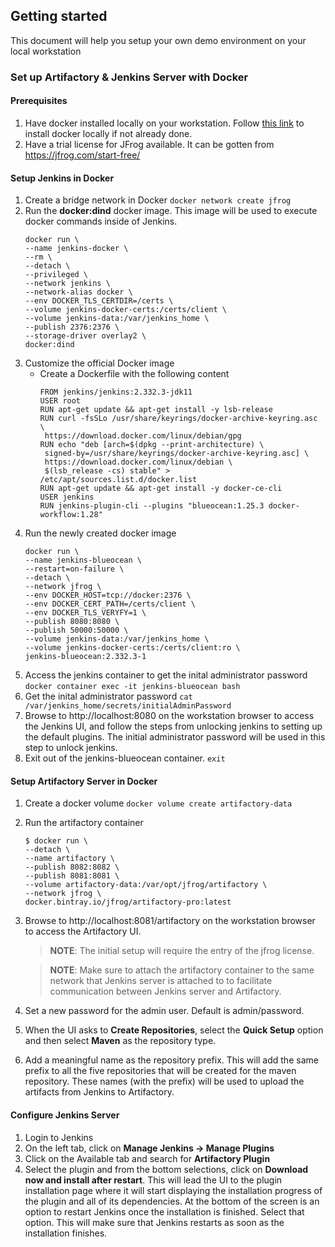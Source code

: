 ## Getting started
This document will help you setup your own demo environment on your local workstation

### Set up Artifactory & Jenkins Server with Docker

#### Prerequisites
1. Have docker installed locally on your workstation. Follow [this link](https://docs.docker.com/get-docker/) to install docker locally if not already done. 
2. Have a trial license for JFrog available. It can be gotten from https://jfrog.com/start-free/

#### Setup Jenkins in Docker
1. Create a bridge network in Docker
   ```docker network create jfrog```
2. Run the **docker:dind** docker image. This image will be used to execute docker commands inside of Jenkins.
   ```
   docker run \
   --name jenkins-docker \
   --rm \
   --detach \
   --privileged \
   --network jenkins \
   --network-alias docker \
   --env DOCKER_TLS_CERTDIR=/certs \
   --volume jenkins-docker-certs:/certs/client \
   --volume jenkins-data:/var/jenkins_home \
   --publish 2376:2376 \
   --storage-driver overlay2 \
   docker:dind
   ```
3. Customize the official Docker image
   - Create a Dockerfile with the following content
     ```
	 FROM jenkins/jenkins:2.332.3-jdk11
	 USER root
	 RUN apt-get update && apt-get install -y lsb-release
	 RUN curl -fsSLo /usr/share/keyrings/docker-archive-keyring.asc \
	  https://download.docker.com/linux/debian/gpg
	 RUN echo "deb [arch=$(dpkg --print-architecture) \
	  signed-by=/usr/share/keyrings/docker-archive-keyring.asc] \
	  https://download.docker.com/linux/debian \
	  $(lsb_release -cs) stable" > /etc/apt/sources.list.d/docker.list
	 RUN apt-get update && apt-get install -y docker-ce-cli
	 USER jenkins
	 RUN jenkins-plugin-cli --plugins "blueocean:1.25.3 docker-workflow:1.28"
	 ```
4. Run the newly created docker image
   ```
   docker run \
   --name jenkins-blueocean \
   --restart=on-failure \
   --detach \
   --network jfrog \
   --env DOCKER_HOST=tcp://docker:2376 \
   --env DOCKER_CERT_PATH=/certs/client \
   --env DOCKER_TLS_VERYFY=1 \
   --publish 8080:8080 \
   --publish 50000:50000 \
   --volume jenkins-data:/var/jenkins_home \
   --volume jenkins-docker-certs:/certs/client:ro \
   jenkins-blueocean:2.332.3-1
   ```
5. Access the jenkins container to get the inital administrator password
   ```docker container exec -it jenkins-blueocean bash```
6. Get the inital administrator password
   ```cat /var/jenkins_home/secrets/initialAdminPassword```
7. Browse to http://localhost:8080 on the workstation browser to access the Jenkins UI, and follow the steps from unlocking jenkins to setting up the default plugins. The initial administrator password will be used in this step to unlock jenkins. 
8. Exit out of the jenkins-blueocean container.
   ```exit```
	
#### Setup Artifactory Server in Docker
1. Create a docker volume
   ```docker volume create artifactory-data```
2. Run the artifactory container
   ```
   $ docker run \
   --detach \
   --name artifactory \
   --publish 8082:8082 \
   --publish 8081:8081 \
   --volume artifactory-data:/var/opt/jfrog/artifactory \
   --network jfrog \
   docker.bintray.io/jfrog/artifactory-pro:latest
   ```
3. Browse to http://localhost:8081/artifactory on the workstation browser to access the Artifactory UI. 
   > **NOTE**: The initial setup will require the entry of the jfrog license.
   
   > **NOTE**: Make sure to attach the artifactory container to the same network that Jenkins server is attached to to facilitate communication between Jenkins server and Artifactory.
4. Set a new password for the admin user. Default is admin/password.
5. When the UI asks to **Create Repositories**, select the **Quick Setup** option and then select **Maven** as the repository type.
6. Add a meaningful name as the repository prefix. This will add the same prefix to all the five repositories that will be created for the maven repository. These names (with the prefix) will be used to upload the artifacts from Jenkins to Artifactory. 

#### Configure Jenkins Server
1. Login to Jenkins
2. On the left tab, click on **Manage Jenkins -> Manage Plugins**
3. Click on the Available tab and search for **Artifactory Plugin**
4. Select the plugin and from the bottom selections, click on **Download now and install after restart**. This will lead the UI to the plugin installation page where it will start displaying the installation progress of the plugin and all of its dependencies. At the bottom of the screen is an option to restart Jenkins once the installation is finished. Select that option. This will make sure that Jenkins restarts as soon as the installation finishes. 
   